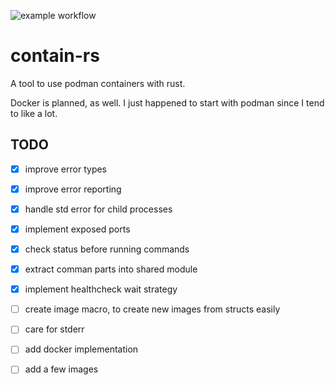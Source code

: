 ![example workflow](https://github.com/reenigneEsrever92/contain-rs/actions/workflows/rust.yml/badge.svg)

# contain-rs
A tool to use podman containers with rust.

Docker is planned, as well. I just happened to start with podman since I tend to like a lot.

## TODO

- [x] improve error types
- [x] improve error reporting
- [x] handle std error for child processes
- [x] implement exposed ports
- [x] check status before running commands
- [x] extract comman parts into shared module
- [x] implement healthcheck wait strategy
- [ ] create image macro, to create new images from structs easily
- [ ] care for stderr
- [ ] add docker implementation
- [ ] add a few images

